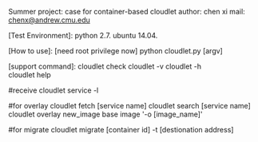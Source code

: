 Summer project: case for container-based cloudlet
author: chen xi
mail: chenx@andrew.cmu.edu

[Test Environment]:
python 2.7.
ubuntu 14.04.

[How to use]:
[need root privilege now]
python cloudlet.py [argv]

[support command]:
cloudlet check
cloudlet -v
cloudlet -h  
cloudlet help

#receive
cloudlet service -l


#for overlay
cloudlet fetch [service name]
cloudlet search [service name]
cloudlet overlay  new_image base image '-o [image_name]'

#for migrate
cloudlet migrate [container id] -t [destionation address]



